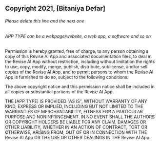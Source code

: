 ## Copyright 2021, [Bitaniya Defar]

###### Please delete this line and the next one
###### APP TYPE can be a webpage/website, a web app, a software and so on

Permission is hereby granted, free of charge, to any person obtaining a copy of this Revise AI App and associated documentation files, to deal in the Revise AI App without restriction, including without limitation the rights to use, copy, modify, merge, publish, distribute, sublicense, and/or sell copies of the Revise AI App, and to permit persons to whom the Revise AI App is furnished to do so, subject to the following conditions:

The above copyright notice and this permission notice shall be included in all copies or substantial portions of the Revise AI App.

THE [APP TYPE] IS PROVIDED "AS IS", WITHOUT WARRANTY OF ANY KIND, EXPRESS OR IMPLIED, INCLUDING BUT NOT LIMITED TO THE WARRANTIES OF MERCHANTABILITY, FITNESS FOR A PARTICULAR PURPOSE AND NONINFRINGEMENT. IN NO EVENT SHALL THE AUTHORS OR COPYRIGHT HOLDERS BE LIABLE FOR ANY CLAIM, DAMAGES OR OTHER LIABILITY, WHETHER IN AN ACTION OF CONTRACT, TORT OR OTHERWISE, ARISING FROM, OUT OF OR IN CONNECTION WITH THE Revise AI App OR THE USE OR OTHER DEALINGS IN THE Revise AI App.
